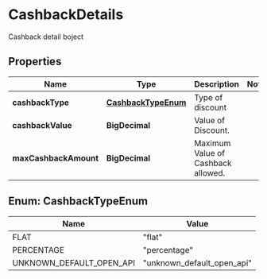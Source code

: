 

# CashbackDetails

Cashback detail boject

## Properties

| Name | Type | Description | Notes |
|------------ | ------------- | ------------- | -------------|
|**cashbackType** | [**CashbackTypeEnum**](#CashbackTypeEnum) | Type of discount |  |
|**cashbackValue** | **BigDecimal** | Value of Discount. |  |
|**maxCashbackAmount** | **BigDecimal** | Maximum Value of Cashback allowed. |  |



## Enum: CashbackTypeEnum

| Name | Value |
|---- | -----|
| FLAT | &quot;flat&quot; |
| PERCENTAGE | &quot;percentage&quot; |
| UNKNOWN_DEFAULT_OPEN_API | &quot;unknown_default_open_api&quot; |



